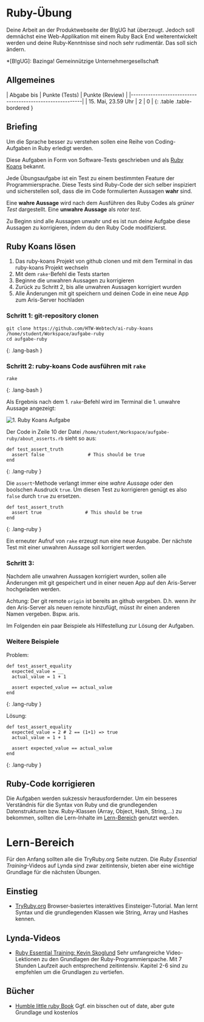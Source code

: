 # Ruby-Übung

Deine Arbeit an der Produktwebseite der B!gUG hat überzeugt. Jedoch soll demnächst
eine Web-Applikation mit einem Ruby Back End weiterentwickelt werden und deine
Ruby-Kenntnisse sind noch sehr rudimentär. Das soll sich ändern.

*[B!gUG]: Bazinga! Gemeinnützige Unternehmergesellschaft


## Allgemeines

| Abgabe bis            | Punkte (Tests) | Punkte (Review) |
|----------------------------------------------------------|
| 15. Mai, 23.59 Uhr    | 2              | 0               |
{: .table .table-bordered }


## Briefing

Um die Sprache besser zu verstehen sollen eine Reihe von Coding-Aufgaben in Ruby
erledigt werden.

Diese Aufgaben in Form von Software-Tests geschrieben und als [Ruby Koans](http://rubykoans.com/)
bekannt.

Jede Übungsaufgabe ist ein Test zu einem bestimmten Feature der Programmiersprache.
Diese Tests sind Ruby-Code der sich selber inspiziert und sicherstellen soll, dass
die im Code formulierten Aussagen **wahr** sind.

Eine **wahre Aussage** wird nach dem Ausführen des Ruby Codes als *grüner Test*
dargestellt. Eine **unwahre Aussage** als *roter test*.

Zu Beginn sind alle Aussagen unwahr und es ist nun deine Aufgabe diese Aussagen
zu korrigieren, indem du den Ruby Code modifizierst.


## Ruby Koans lösen

1. Das ruby-koans Projekt von github clonen und mit dem Terminal in das ruby-koans Projekt wechseln
1. Mit dem `rake`-Befehl die Tests starten
1. Beginne die unwahren Aussagen zu korrigieren
1. Zurück zu Schritt 2, bis alle unwahren Aussagen korrigiert wurden
1. Alle Änderungen mit git speichern und deinen Code in eine neue App zum Aris-Server hochladen


### Schritt 1: git-repository clonen

~~~
git clone https://github.com/HTW-Webtech/ai-ruby-koans /home/student/Workspace/aufgabe-ruby
cd aufgabe-ruby
~~~
{: .lang-bash }


### Schritt 2: ruby-koans Code ausführen mit `rake`

~~~
rake
~~~
{: .lang-bash }

Als Ergebnis nach dem 1. `rake`-Befehl wird im Terminal die 1. unwahre Aussage angezeigt:

![1. Ruby Koans Aufgabe](exercises/ruby/ruby-step1.png)


Der Code in Zeile 10 der Datei `/home/student/Workspace/aufgabe-ruby/about_asserts.rb` sieht so aus:

~~~
def test_assert_truth
  assert false                # This should be true
end
~~~
{: .lang-ruby }


Die `assert`-Methode verlangt immer eine *wahre Aussage* oder den boolschen Ausdruck `true`. Um diesen
Test zu korrigieren genügt es also `false` durch `true` zu ersetzen.

~~~
def test_assert_truth
  assert true                # This should be true
end
~~~
{: .lang-ruby }

Ein erneuter Aufruf von `rake` erzeugt nun eine neue Ausgabe. Der nächste Test mit einer
unwahren Aussage soll korrigiert werden.


### Schritt 3:

Nachdem alle unwahren Aussagen korrigiert wurden, sollen alle Änderungen mit git gespeichert
und in einer neuen App auf den Aris-Server hochgeladen werden.

Achtung: Der git remote `origin` ist bereits an github vergeben. D.h. wenn ihr den Aris-Server
als neuen remote hinzufügt, müsst ihr einen anderen Namen vergeben. Bspw. aris.

Im Folgenden ein paar Beispiele als Hilfestellung zur Lösung der Aufgaben.


### Weitere Beispiele

Problem:

~~~
def test_assert_equality
  expected_value = __
  actual_value = 1 + 1

  assert expected_value == actual_value
end
~~~
{: .lang-ruby }


Lösung:

~~~
def test_assert_equality
  expected_value = 2 # 2 == (1+1) => true
  actual_value = 1 + 1

  assert expected_value == actual_value
end
~~~
{: .lang-ruby }


## Ruby-Code korrigieren

Die Aufgaben werden sukzessiv herausfordernder. Um ein besseres Verständnis für die
Syntax von Ruby und die grundlegenden Datenstrukturen bzw. Ruby-Klassen (Array, Object, Hash, String,…)
zu bekommen, sollten die Lern-Inhalte im [Lern-Bereich](#lern-bereich) genutzt werden.


# Lern-Bereich

Für den Anfang sollten alle die TryRuby.org Seite nutzen. Die *Ruby Essential Training*-Videos
auf Lynda sind zwar zeitintensiv, bieten aber eine wichtige Grundlage für die nächsten Übungen.


## Einstieg

* [TryRuby.org](http://tryruby.org/)
  Browser-basiertes interaktives Einsteiger-Tutorial. Man lernt Syntax und die grundlegenden
  Klassen wie String, Array und Hashes kennen.


## Lynda-Videos

* [Ruby Essential Training: Kevin Skoglund](http://www.lynda.com/Ruby-tutorials/Welcome/47905/57934-4.html)
  Sehr umfangreiche Video-Lektionen zu den Grundlagen der Ruby-Programmierspache. Mit 7 Stunden Laufzeit
  auch entsprechend zeitintensiv. Kapitel 2-6 sind zu empfehlen um die Grundlagen zu vertiefen.


## Bücher

* [Humble little ruby Book](http://www.humblelittlerubybook.com/)
  Ggf. ein bisschen out of date, aber gute Grundlage und kostenlos
